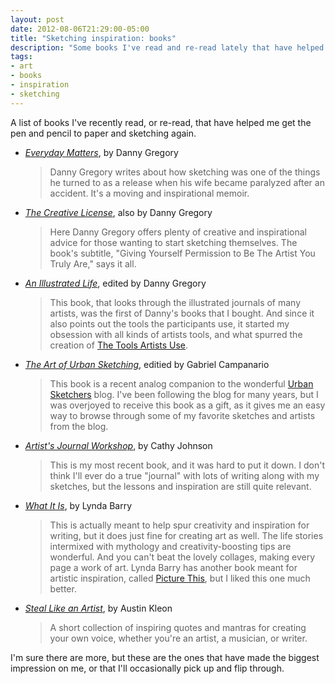 ```yaml
---
layout: post
date: 2012-08-06T21:29:00-05:00
title: "Sketching inspiration: books"
description: "Some books I've read and re-read lately that have helped inspire me to sketch more."
tags:
- art
- books
- inspiration
- sketching
---
```

A list of books I've recently read, or re-read, that have helped me get the pen and pencil to paper and sketching again.

* [_Everyday Matters_](http://www.amazon.com/gp/product/1401307957/ref=as_li_ss_tl?ie=UTF8&camp=1789&creative=390957&creativeASIN=1401307957&linkCode=as2&tag=billturner), by Danny Gregory

  >  Danny Gregory writes about how sketching was one of the things he turned to as a release when his wife became paralyzed after an accident. It's a moving and inspirational memoir.

* [_The Creative License_](http://www.amazon.com/gp/product/1401307922/ref=as_li_ss_tl?ie=UTF8&camp=1789&creative=390957&creativeASIN=1401307922&linkCode=as2&tag=billturner), also by Danny Gregory

  > Here Danny Gregory offers plenty of creative and inspirational advice for those wanting to start sketching themselves. The book's subtitle, "Giving Yourself Permission to Be The Artist You Truly Are," says it all.

* [_An Illustrated Life_](http://www.amazon.com/gp/product/1600610862/ref=as_li_ss_tl?ie=UTF8&camp=1789&creative=390957&creativeASIN=1600610862&linkCode=as2&tag=billturner), edited by Danny Gregory

  > This book, that looks through the illustrated journals of many artists, was the first of Danny's books that I bought. And since it also points out the tools the participants use, it started my obsession with all kinds of artists tools, and what spurred the creation of [The Tools Artists Use](http://thetoolsartistsuse.com/).

* [_The Art of Urban Sketching_](http://www.amazon.com/gp/product/1592537251/ref=as_li_ss_tl?ie=UTF8&camp=1789&creative=390957&creativeASIN=1592537251&linkCode=as2&tag=billturner), editied by Gabriel Campanario

  > This book is a recent analog companion to the wonderful [Urban Sketchers](http://urbansketchers.org/) blog. I've been following the blog for many years, but I was overjoyed to receive this book as a gift, as it gives me an easy way to browse through some of my favorite sketches and artists from the blog.

* [_Artist's Journal Workshop_](http://www.amazon.com/gp/product/1440308683/ref=as_li_ss_tl?ie=UTF8&camp=1789&creative=390957&creativeASIN=1440308683&linkCode=as2&tag=billturner), by Cathy Johnson

  > This is my most recent book, and it was hard to put it down. I don't think I'll ever do a true "journal" with lots of writing along with my sketches, but the lessons and inspiration are still quite relevant.

* [_What It Is_](http://www.amazon.com/gp/product/1897299354/ref=as_li_ss_tl?ie=UTF8&camp=1789&creative=390957&creativeASIN=1897299354&linkCode=as2&tag=billturner), by Lynda Barry

  > This is actually meant to help spur creativity and inspiration for writing, but it does just fine for creating art as well. The life stories intermixed with mythology and creativity-boosting tips are wonderful. And you can't beat the lovely collages, making every page a work of art. Lynda Barry has another book meant for artistic inspiration, called [Picture This](http://www.amazon.com/gp/product/1897299648/ref=as_li_ss_tl?ie=UTF8&camp=1789&creative=390957&creativeASIN=1897299648&linkCode=as2&tag=billturner), but I liked this one much better.

* [_Steal Like an Artist_](http://www.amazon.com/gp/product/0761169253/ref=as_li_ss_tl?ie=UTF8&camp=1789&creative=390957&creativeASIN=0761169253&linkCode=as2&tag=billturner), by Austin Kleon

  > A short collection of inspiring quotes and mantras for creating your own voice, whether you're an artist, a musician, or writer.

I'm sure there are more, but these are the ones that have made the biggest impression on me, or that I'll occasionally pick up and flip through.
